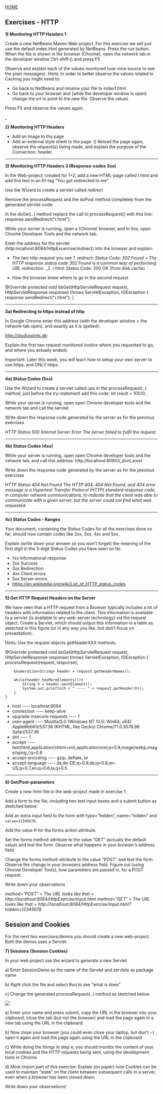 [HOME](index.md)

## Exercises - HTTP


**1) Monitoring HTTP Headers 1**

Create a new NetBeans Maven Web-project.
For this exercise we will just use the default index.html generated by NetBeans.
Press the run button. When the file is shown in the browser (Chrome), open the network tab in the developer window Ctrl-shift-j) and press F5

Observe and explain each of the values monitored (use view source to see the plain messages).
Hints: In order to better observe the values related to Caching you might need to:

* Go back to NetBeans and rename your file to index1.html
* Go back to your browser and (while the developer window is open) change the url to point to the new file.
Observe the values

Press F5 and observe the values again.

_ 

**2) Monitoring HTTP Headers**

* Add an image to the page
* Add an external style sheet to the page: (<link rel="stylesheet" type="text/css" href="myStyle.css">)
Reload the page again, observe the request(s) being made, and explain the purpose of the Connection: header.

____

**3) Monitoring HTTP Headers 3 (Response-codes 3xx)**

In the Web-project, created for 1+2, add a new HTML-page called r.html and add this text in an h1-tag “You got redirected to me”.

Use the Wizard to create a servlet called redirect

Remove the processRequest and the doPost method completely from the generated servlet-code.

In the doGet(..) method replace the call to processRequest() with this line: response.sendRedirect("r.html");

While your server is running, open a (Chrome) browser, and in this, open Chrome Developer Tools and the network tab.

Enter the address for the servlet (http:localhost:8084/HttpExcercise/redirect) into the browser and explain:

* The two http-request you see
 _1. redirect: Status Code: 302 Found = The HTTP response status code 302 Found is a common way of performing URL redirection._
 _2. r.html: Status Code: 200 OK (from disk cache)
 
* How the browser knew where to go in the second request

 @Override
    protected void doGet(HttpServletRequest request, HttpServletResponse response)
            throws ServletException, IOException {
        response.sendRedirect("r.html");
    }
 
____


**3a) Redirecting to https instead of http**

In Google Chrome enter this address (with the developer window + the network-tab open), and exactly as it is spelled):

http://studypoints.dk:

Explain the first two request monitored (notice where you requested to go, and where you actually ended).

Important: Later this week, you will learn how to setup your own server to use https, and ONLY https.

____

**4a) Status Codes (5xx)**

Use the Wizard to create a servlet called ups In the processRequest(..) method, just before the try-statement add this code: int result = 100/0;

While your server is running, open open Chrome developer tools and the network tab and call the servlet.

Write down the response code generated by the server as for the previous exercises

_HTTP Status 500 Internal Server Error_
_The server failed to fulfil the request._ 

____

**4b) Status Codes (4xx)**

While your server is running, open open Chrome developer tools and the network tab, and call this address: http://localhost:8080/i_dont_exist

Write down the response code generated by the server as for the previous exercises

_HTTP Status 404 Not Found_
_The HTTP 404, 404 Not Found, and 404 error message is a Hypertext Transfer Protocol (HTTP) standard response code, in computer network communications, to indicate that the client was able to communicate with a given server, but the server could not find what was requested._

___

**4c) Status Codes - Ranges**

Your document, containing the Status Codes for all the exercises done so far, should now contain codes like 2xx, 3xx, 4xx and 5xx.

Explain (write down your answer so you won’t forget) the meaning of the first digit in the 3-digit Status Codes you have seen so far.

* 1xx Informational response
* 2xx Success
* 3xx Redirection
* 4xx Client errors
* 5xx Server errors
* https://en.wikipedia.org/wiki/List_of_HTTP_status_codes

___

**5) Get HTTP Request Headers on the Server**

We have seen that a HTTP request from a Browser typically includes a lot of headers with information related to the client.
This information is available to a servlet (is available to any web-server technology) via the request object. Create a Servlet, which should output this information in a table as sketched in this figure (or in any way you like, but don’t focus on presentation).

Hints: Use the request objects getHeaderXXX methods.

 @Override
    protected void doGet(HttpServletRequest request, HttpServletResponse response)
            throws ServletException, IOException {
        processRequest(request, response);
        
        Enumeration<String> header = request.getHeaderNames();
        
        while(header.hasMoreElements()){
            String h = header.nextElement();
            System.out.println(h + " ---- " + request.getHeader(h));
        }
    }
    
* host ---- localhost:8084
* connection ---- keep-alive
* upgrade-insecure-requests ---- 1
* user-agent ---- Mozilla/5.0 (Windows NT 10.0; Win64; x64) AppleWebKit/537.36 (KHTML, like Gecko) Chrome/71.0.3578.98 Safari/537.36
* dnt ---- 1
* accept ---- text/html,application/xhtml+xml,application/xml;q=0.9,image/webp,image/apng,*/*;q=0.8
* accept-encoding ---- gzip, deflate, br
* accept-language ---- da,de-DE;q=0.9,de;q=0.8,en-US;q=0.7,en;q=0.6,la;q=0.5

___

**6) Get/Post-parameters**

Create a new html-file in the web-project made in exercise 1.

Add a form to the file, including two text input boxes and a submit button as sketched below:

Add an extra input field to the form with type=”hidden”, name=”hidden” and ` value=12345678`.

Add the value # for the forms action attribute.

Set the forms method-attribute to the value “GET” (actually the default value) and test the form. Observe what happens in your browser’s address field.

Change the forms method-attribute to the value “POST” and test the form. Observe the change in your browsers address field. Figure out (using Chrome Developer Tools), how parameters are passed in, for a POST request.

Write down your observations

_method="POST" = The URL looks like that = http://localhost:8084/HttpExercise/input.html_
_method="GET" = The URL looks like that = http://localhost:8084/HttpExercise/input.html?hidden=12345678_

## Session and Cookies

For the next two exercises/demos you should create a new web-project. Both the demos uses a Servlet.

**7) Sessions (Session Cookies)**

In your web project use the wizard to generate a new Servlet

a) Enter SessionDemo as the name of the Servlet and servlets as package name

b) Right click the file and select Run to see “what is does”

c) Change the generated processRequest(..) method as sketched below.

<img src="servlet.png"/>

a) Enter your name and press submit, copy the URL in the browser into your clipboard, close the tab (but not the browser) and load the page again in a new tab using the URL in the clipboard.

b) Now close your browser (you could even close your laptop, but don’t ;-) , open it again and load the page again using the URL in the clipboard

c) While doing the things in step e, you should monitor the content of your local cookies and the HTTP requests being sent, using the development tools in Chrome.

d) Most import part of this exercise: Explain (on paper) how Cookies can be used to maintain “state” on the client between subsequent calls to a server, even when a browser has been closed down.

Write down your observations!


